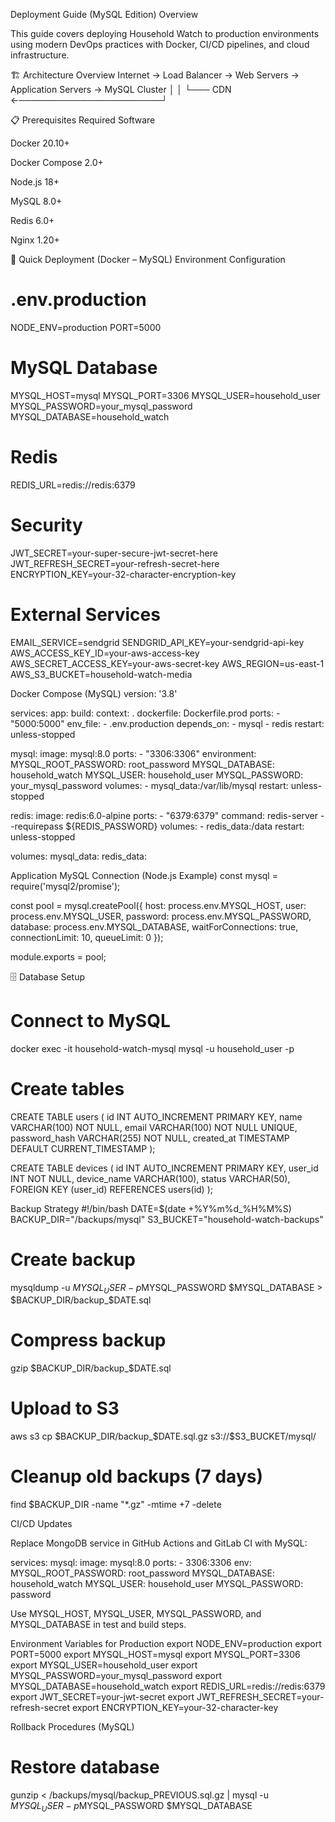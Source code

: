 Deployment Guide (MySQL Edition)
Overview

This guide covers deploying Household Watch to production environments using modern DevOps practices with Docker, CI/CD pipelines, and cloud infrastructure.

🏗️ Architecture Overview
Internet → Load Balancer → Web Servers → Application Servers → MySQL Cluster
              │                              │
              └─── CDN ←───────────────────────┘

📋 Prerequisites
Required Software

Docker 20.10+

Docker Compose 2.0+

Node.js 18+

MySQL 8.0+

Redis 6.0+

Nginx 1.20+

🚀 Quick Deployment (Docker – MySQL)
Environment Configuration
# .env.production
NODE_ENV=production
PORT=5000

# MySQL Database
MYSQL_HOST=mysql
MYSQL_PORT=3306
MYSQL_USER=household_user
MYSQL_PASSWORD=your_mysql_password
MYSQL_DATABASE=household_watch

# Redis
REDIS_URL=redis://redis:6379

# Security
JWT_SECRET=your-super-secure-jwt-secret-here
JWT_REFRESH_SECRET=your-refresh-secret-here
ENCRYPTION_KEY=your-32-character-encryption-key

# External Services
EMAIL_SERVICE=sendgrid
SENDGRID_API_KEY=your-sendgrid-api-key
AWS_ACCESS_KEY_ID=your-aws-access-key
AWS_SECRET_ACCESS_KEY=your-aws-secret-key
AWS_REGION=us-east-1
AWS_S3_BUCKET=household-watch-media

Docker Compose (MySQL)
version: '3.8'

services:
  app:
    build:
      context: .
      dockerfile: Dockerfile.prod
    ports:
      - "5000:5000"
    env_file:
      - .env.production
    depends_on:
      - mysql
      - redis
    restart: unless-stopped

  mysql:
    image: mysql:8.0
    ports:
      - "3306:3306"
    environment:
      MYSQL_ROOT_PASSWORD: root_password
      MYSQL_DATABASE: household_watch
      MYSQL_USER: household_user
      MYSQL_PASSWORD: your_mysql_password
    volumes:
      - mysql_data:/var/lib/mysql
    restart: unless-stopped

  redis:
    image: redis:6.0-alpine
    ports:
      - "6379:6379"
    command: redis-server --requirepass ${REDIS_PASSWORD}
    volumes:
      - redis_data:/data
    restart: unless-stopped

volumes:
  mysql_data:
  redis_data:

Application MySQL Connection (Node.js Example)
const mysql = require('mysql2/promise');

const pool = mysql.createPool({
  host: process.env.MYSQL_HOST,
  user: process.env.MYSQL_USER,
  password: process.env.MYSQL_PASSWORD,
  database: process.env.MYSQL_DATABASE,
  waitForConnections: true,
  connectionLimit: 10,
  queueLimit: 0
});

module.exports = pool;

🗄️ Database Setup
# Connect to MySQL
docker exec -it household-watch-mysql mysql -u household_user -p

# Create tables
CREATE TABLE users (
  id INT AUTO_INCREMENT PRIMARY KEY,
  name VARCHAR(100) NOT NULL,
  email VARCHAR(100) NOT NULL UNIQUE,
  password_hash VARCHAR(255) NOT NULL,
  created_at TIMESTAMP DEFAULT CURRENT_TIMESTAMP
);

CREATE TABLE devices (
  id INT AUTO_INCREMENT PRIMARY KEY,
  user_id INT NOT NULL,
  device_name VARCHAR(100),
  status VARCHAR(50),
  FOREIGN KEY (user_id) REFERENCES users(id)
);

Backup Strategy
#!/bin/bash
DATE=$(date +%Y%m%d_%H%M%S)
BACKUP_DIR="/backups/mysql"
S3_BUCKET="household-watch-backups"

# Create backup
mysqldump -u $MYSQL_USER -p$MYSQL_PASSWORD $MYSQL_DATABASE > $BACKUP_DIR/backup_$DATE.sql

# Compress backup
gzip $BACKUP_DIR/backup_$DATE.sql

# Upload to S3
aws s3 cp $BACKUP_DIR/backup_$DATE.sql.gz s3://$S3_BUCKET/mysql/

# Cleanup old backups (7 days)
find $BACKUP_DIR -name "*.gz" -mtime +7 -delete

CI/CD Updates

Replace MongoDB service in GitHub Actions and GitLab CI with MySQL:

services:
  mysql:
    image: mysql:8.0
    ports:
      - 3306:3306
    env:
      MYSQL_ROOT_PASSWORD: root_password
      MYSQL_DATABASE: household_watch
      MYSQL_USER: household_user
      MYSQL_PASSWORD: password


Use MYSQL_HOST, MYSQL_USER, MYSQL_PASSWORD, and MYSQL_DATABASE in test and build steps.

Environment Variables for Production
export NODE_ENV=production
export PORT=5000
export MYSQL_HOST=mysql
export MYSQL_PORT=3306
export MYSQL_USER=household_user
export MYSQL_PASSWORD=your_mysql_password
export MYSQL_DATABASE=household_watch
export REDIS_URL=redis://redis:6379
export JWT_SECRET=your-jwt-secret
export JWT_REFRESH_SECRET=your-refresh-secret
export ENCRYPTION_KEY=your-32-character-key

Rollback Procedures (MySQL)
# Restore database
gunzip < /backups/mysql/backup_PREVIOUS.sql.gz | mysql -u $MYSQL_USER -p$MYSQL_PASSWORD $MYSQL_DATABASE


